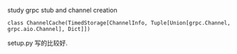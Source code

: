 study grpc stub and channel creation

```
class ChannelCache(TimedStorage[ChannelInfo, Tuple[Union[grpc.Channel, grpc.aio.Channel], Dict]])
```

setup.py 写的比较好.